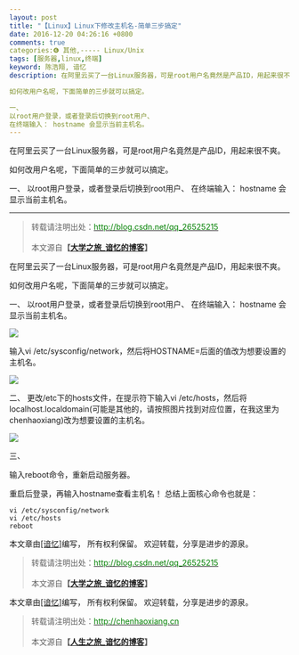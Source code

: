 ```yaml
---
layout: post
title: "【Linux】Linux下修改主机名-简单三步搞定"
date: 2016-12-20 04:26:16 +0800
comments: true
categories:❻ 其他,----- Linux/Unix
tags: [服务器,linux,终端]
keyword: 陈浩翔, 谙忆
description: 在阿里云买了一台Linux服务器，可是root用户名竟然是产品ID，用起来很不爽。

如何改用户名呢，下面简单的三步就可以搞定。

一、
以root用户登录，或者登录后切换到root用户、
在终端输入： hostname 会显示当前主机名。 
---
```



在阿里云买了一台Linux服务器，可是root用户名竟然是产品ID，用起来很不爽。

如何改用户名呢，下面简单的三步就可以搞定。

一、
以root用户登录，或者登录后切换到root用户、
在终端输入： hostname 会显示当前主机名。
<!-- more -->
----------

<blockquote cite='陈浩翔'>
<p background-color='#D3D3D3'>转载请注明出处：<a href='http://blog.csdn.net/qq_26525215'><font color="green">http://blog.csdn.net/qq_26525215</font></a><br><br>
本文源自<strong>【<a href='http://blog.csdn.net/qq_26525215' target='_blank'>大学之旅_谙忆的博客</a>】</strong></p>
</blockquote>

在阿里云买了一台Linux服务器，可是root用户名竟然是产品ID，用起来很不爽。

如何改用户名呢，下面简单的三步就可以搞定。

一、
以root用户登录，或者登录后切换到root用户、
在终端输入： hostname 会显示当前主机名。

![](http://img.blog.csdn.net/20161220031135572?watermark/2/text/aHR0cDovL2Jsb2cuY3Nkbi5uZXQvcXFfMjY1MjUyMTU=/font/5a6L5L2T/fontsize/400/fill/I0JBQkFCMA==/dissolve/70/gravity/SouthEast)

输入vi /etc/sysconfig/network，然后将HOSTNAME=后面的值改为想要设置的主机名。

![](http://img.blog.csdn.net/20161220034231018?watermark/2/text/aHR0cDovL2Jsb2cuY3Nkbi5uZXQvcXFfMjY1MjUyMTU=/font/5a6L5L2T/fontsize/400/fill/I0JBQkFCMA==/dissolve/70/gravity/SouthEast)

二、
更改/etc下的hosts文件，在提示符下输入vi /etc/hosts，然后将localhost.localdomain(可能是其他的，请按照图片找到对应位置，在我这里为chenhaoxiang)改为想要设置的主机名。

![](http://img.blog.csdn.net/20161220034417723?watermark/2/text/aHR0cDovL2Jsb2cuY3Nkbi5uZXQvcXFfMjY1MjUyMTU=/font/5a6L5L2T/fontsize/400/fill/I0JBQkFCMA==/dissolve/70/gravity/SouthEast)


三、

输入reboot命令，重新启动服务器。

重启后登录，再输入hostname查看主机名！
总结上面核心命令也就是：

```
vi /etc/sysconfig/network
vi /etc/hosts
reboot
```

本文章由<a href="https://chenhaoxiang.github.io/">[谙忆]</a>编写， 所有权利保留。 
欢迎转载，分享是进步的源泉。
<blockquote cite='陈浩翔'>
<p background-color='#D3D3D3'>转载请注明出处：<a href='http://blog.csdn.net/qq_26525215'><font color="green">http://blog.csdn.net/qq_26525215</font></a><br><br>
本文源自<strong>【<a href='http://blog.csdn.net/qq_26525215' target='_blank'>大学之旅_谙忆的博客</a>】</strong></p>
</blockquote>

本文章由<a href="http://chenhaoxiang.cn/">[谙忆]</a>编写， 所有权利保留。 
欢迎转载，分享是进步的源泉。
<blockquote cite='陈浩翔'>
<p background-color='#D3D3D3'>转载请注明出处：<a href='http://chenhaoxiang.cn'><font color="green">http://chenhaoxiang.cn</font></a><br><br>
本文源自<strong>【<a href='http://chenhaoxiang.cn' target='_blank'>人生之旅_谙忆的博客</a>】</strong></p>
</blockquote>
